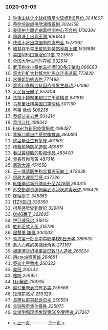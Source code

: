 ### 2020-03-09 
1. [ 钟南山估计全球疫情至少延续到6月份 ](https://s.weibo.com/weibo?q=%23%E9%92%9F%E5%8D%97%E5%B1%B1%E4%BC%B0%E8%AE%A1%E5%85%A8%E7%90%83%E7%96%AB%E6%83%85%E8%87%B3%E5%B0%91%E5%BB%B6%E7%BB%AD%E5%88%B06%E6%9C%88%E4%BB%BD%23&Refer=top) *3041607*
1. [ 蔡徐坤说虞书欣演情景剧 ](https://s.weibo.com/weibo?q=%23%E8%94%A1%E5%BE%90%E5%9D%A4%E8%AF%B4%E8%99%9E%E4%B9%A6%E6%AC%A3%E6%BC%94%E6%83%85%E6%99%AF%E5%89%A7%23&Refer=top) *3024158*
1. [ 美国护士曝光病毒检测中心不合格 ](https://s.weibo.com/weibo?q=%E7%BE%8E%E5%9B%BD%E6%8A%A4%E5%A3%AB%E6%9B%9D%E5%85%89%E7%97%85%E6%AF%92%E6%A3%80%E6%B5%8B%E4%B8%AD%E5%BF%83%E4%B8%8D%E5%90%88%E6%A0%BC&Refer=top) *1708304*
1. [ 思政课上出现王源 ](https://s.weibo.com/weibo?q=%23%E6%80%9D%E6%94%BF%E8%AF%BE%E4%B8%8A%E5%87%BA%E7%8E%B0%E7%8E%8B%E6%BA%90%23&Refer=top) *1691844*
1. [ 快递小哥出席国务院发布会 ](https://s.weibo.com/weibo?q=%E5%BF%AB%E9%80%92%E5%B0%8F%E5%93%A5%E5%87%BA%E5%B8%AD%E5%9B%BD%E5%8A%A1%E9%99%A2%E5%8F%91%E5%B8%83%E4%BC%9A&Refer=top) *1573362*
1. [ 和易烊千玺王俊凯刘昊然吴磊上课 ](https://s.weibo.com/weibo?q=%23%E5%92%8C%E6%98%93%E7%83%8A%E5%8D%83%E7%8E%BA%E7%8E%8B%E4%BF%8A%E5%87%AF%E5%88%98%E6%98%8A%E7%84%B6%E5%90%B4%E7%A3%8A%E4%B8%8A%E8%AF%BE%23&Refer=top) *1538885*
1. [ 美国N95口罩涨价11倍 ](https://s.weibo.com/weibo?q=%23%E7%BE%8E%E5%9B%BDN95%E5%8F%A3%E7%BD%A9%E6%B6%A8%E4%BB%B711%E5%80%8D%23&Refer=top) *1223650*
1. [ 全国大学生同时在线 ](https://s.weibo.com/weibo?q=%23%E5%85%A8%E5%9B%BD%E5%A4%A7%E5%AD%A6%E7%94%9F%E5%90%8C%E6%97%B6%E5%9C%A8%E7%BA%BF%23&Refer=top) *932814*
1. [ 武汉物业小哥单车挂满100多斤猪肉 ](https://s.weibo.com/weibo?q=%E6%AD%A6%E6%B1%89%E7%89%A9%E4%B8%9A%E5%B0%8F%E5%93%A5%E5%8D%95%E8%BD%A6%E6%8C%82%E6%BB%A1100%E5%A4%9A%E6%96%A4%E7%8C%AA%E8%82%89&Refer=top) *806663*
1. [ 意大利扩大封城大批民众连夜逃离 ](https://s.weibo.com/weibo?q=%23%E6%84%8F%E5%A4%A7%E5%88%A9%E6%89%A9%E5%A4%A7%E5%B0%81%E5%9F%8E%E5%A4%A7%E6%89%B9%E6%B0%91%E4%BC%97%E8%BF%9E%E5%A4%9C%E9%80%83%E7%A6%BB%23&Refer=top) *773829*
1. [ 水果姐奶奶去世 ](https://s.weibo.com/weibo?q=%23%E6%B0%B4%E6%9E%9C%E5%A7%90%E5%A5%B6%E5%A5%B6%E5%8E%BB%E4%B8%96%23&Refer=top) *771498*
1. [ 意大利多所监狱因疫情发生暴动 ](https://s.weibo.com/weibo?q=%23%E6%84%8F%E5%A4%A7%E5%88%A9%E5%A4%9A%E6%89%80%E7%9B%91%E7%8B%B1%E5%9B%A0%E7%96%AB%E6%83%85%E5%8F%91%E7%94%9F%E6%9A%B4%E5%8A%A8%23&Refer=top) *712096*
1. [ 人民智云崩了 ](https://s.weibo.com/weibo?q=%E4%BA%BA%E6%B0%91%E6%99%BA%E4%BA%91%E5%B4%A9%E4%BA%86&Refer=top) *557404*
1. [ 法国小镇聚集超过三千蓝精灵 ](https://s.weibo.com/weibo?q=%23%E6%B3%95%E5%9B%BD%E5%B0%8F%E9%95%87%E8%81%9A%E9%9B%86%E8%B6%85%E8%BF%87%E4%B8%89%E5%8D%83%E8%93%9D%E7%B2%BE%E7%81%B5%23&Refer=top) *541519*
1. [ 马布里吐槽美国口罩价格 ](https://s.weibo.com/weibo?q=%23%E9%A9%AC%E5%B8%83%E9%87%8C%E5%90%90%E6%A7%BD%E7%BE%8E%E5%9B%BD%E5%8F%A3%E7%BD%A9%E4%BB%B7%E6%A0%BC%23&Refer=top) *507150*
1. [ 苹果 微信 ](https://s.weibo.com/weibo?q=%E8%8B%B9%E6%9E%9C%20%E5%BE%AE%E4%BF%A1&Refer=top) *506236*
1. [ 泰妍父亲去世 ](https://s.weibo.com/weibo?q=%23%E6%B3%B0%E5%A6%8D%E7%88%B6%E4%BA%B2%E5%8E%BB%E4%B8%96%23&Refer=top) *504214*
1. [ 鸡爪口红 ](https://s.weibo.com/weibo?q=%23%E9%B8%A1%E7%88%AA%E5%8F%A3%E7%BA%A2%23&Refer=top) *499642*
1. [ Faker为新冠疫情捐款 ](https://s.weibo.com/weibo?q=%23Faker%E4%B8%BA%E6%96%B0%E5%86%A0%E7%96%AB%E6%83%85%E6%8D%90%E6%AC%BE%23&Refer=top) *498487*
1. [ 拿掉口罩出门感觉像裸奔 ](https://s.weibo.com/weibo?q=%23%E6%8B%BF%E6%8E%89%E5%8F%A3%E7%BD%A9%E5%87%BA%E9%97%A8%E6%84%9F%E8%A7%89%E5%83%8F%E8%A3%B8%E5%A5%94%23&Refer=top) *494893*
1. [ 这届毕业生有多惨 ](https://s.weibo.com/weibo?q=%23%E8%BF%99%E5%B1%8A%E6%AF%95%E4%B8%9A%E7%94%9F%E6%9C%89%E5%A4%9A%E6%83%A8%23&Refer=top) *491602*
1. [ 杨紫机场防护造型 ](https://s.weibo.com/weibo?q=%23%E6%9D%A8%E7%B4%AB%E6%9C%BA%E5%9C%BA%E9%98%B2%E6%8A%A4%E9%80%A0%E5%9E%8B%23&Refer=top) *489811*
1. [ 看过最烧脑的影视作品 ](https://s.weibo.com/weibo?q=%23%E7%9C%8B%E8%BF%87%E6%9C%80%E7%83%A7%E8%84%91%E7%9A%84%E5%BD%B1%E8%A7%86%E4%BD%9C%E5%93%81%23&Refer=top) *488400*
1. [ 青春有你预告 ](https://s.weibo.com/weibo?q=%E9%9D%92%E6%98%A5%E6%9C%89%E4%BD%A0%E9%A2%84%E5%91%8A&Refer=top) *487016*
1. [ 思政大课 ](https://s.weibo.com/weibo?q=%E6%80%9D%E6%94%BF%E5%A4%A7%E8%AF%BE&Refer=top) *474556*
1. [ 王一博请医护粉丝看天天向上 ](https://s.weibo.com/weibo?q=%23%E7%8E%8B%E4%B8%80%E5%8D%9A%E8%AF%B7%E5%8C%BB%E6%8A%A4%E7%B2%89%E4%B8%9D%E7%9C%8B%E5%A4%A9%E5%A4%A9%E5%90%91%E4%B8%8A%23&Refer=top) *472339*
1. [ 思政大课观后感 ](https://s.weibo.com/weibo?q=%23%E6%80%9D%E6%94%BF%E5%A4%A7%E8%AF%BE%E8%A7%82%E5%90%8E%E6%84%9F%23&Refer=top) *437726*
1. [ 韩国确诊新冠肺炎升至7478例 ](https://s.weibo.com/weibo?q=%23%E9%9F%A9%E5%9B%BD%E7%A1%AE%E8%AF%8A%E6%96%B0%E5%86%A0%E8%82%BA%E7%82%8E%E5%8D%87%E8%87%B37478%E4%BE%8B%23&Refer=top) *394315*
1. [ 外交部谴责蓬佩奥武汉冠状病毒表述 ](https://s.weibo.com/weibo?q=%E5%A4%96%E4%BA%A4%E9%83%A8%E8%B0%B4%E8%B4%A3%E8%93%AC%E4%BD%A9%E5%A5%A5%E6%AD%A6%E6%B1%89%E5%86%A0%E7%8A%B6%E7%97%85%E6%AF%92%E8%A1%A8%E8%BF%B0&Refer=top) *368428*
1. [ 咪咕崩了 ](https://s.weibo.com/weibo?q=%E5%92%AA%E5%92%95%E5%B4%A9%E4%BA%86&Refer=top) *345865*
1. [ ITZY回归 ](https://s.weibo.com/weibo?q=ITZY%E5%9B%9E%E5%BD%92&Refer=top) *336350*
1. [ 柯基感觉受到冒犯 ](https://s.weibo.com/weibo?q=%23%E6%9F%AF%E5%9F%BA%E6%84%9F%E8%A7%89%E5%8F%97%E5%88%B0%E5%86%92%E7%8A%AF%23&Refer=top) *329014*
1. [ OMG赢了 ](https://s.weibo.com/weibo?q=%23OMG%E8%B5%A2%E4%BA%86%23&Refer=top) *322605*
1. [ 护目镜兄弟 ](https://s.weibo.com/weibo?q=%E6%8A%A4%E7%9B%AE%E9%95%9C%E5%85%84%E5%BC%9F&Refer=top) *319112*
1. [ 胜利正式入伍 ](https://s.weibo.com/weibo?q=%23%E8%83%9C%E5%88%A9%E6%AD%A3%E5%BC%8F%E5%85%A5%E4%BC%8D%23&Refer=top) *318798*
1. [ 屈楚萧 翔哥 ](https://s.weibo.com/weibo?q=%E5%B1%88%E6%A5%9A%E8%90%A7%20%E7%BF%94%E5%93%A5&Refer=top) *300003*
1. [ 青海第一批高中中职学校9日开学 ](https://s.weibo.com/weibo?q=%E9%9D%92%E6%B5%B7%E7%AC%AC%E4%B8%80%E6%89%B9%E9%AB%98%E4%B8%AD%E4%B8%AD%E8%81%8C%E5%AD%A6%E6%A0%A19%E6%97%A5%E5%BC%80%E5%AD%A6&Refer=top) *289630*
1. [ 惹人心疼的美强惨角色 ](https://s.weibo.com/weibo?q=%23%E6%83%B9%E4%BA%BA%E5%BF%83%E7%96%BC%E7%9A%84%E7%BE%8E%E5%BC%BA%E6%83%A8%E8%A7%92%E8%89%B2%23&Refer=top) *273167*
1. [ 福建酒店坍塌事故已致11人遇难 ](https://s.weibo.com/weibo?q=%E7%A6%8F%E5%BB%BA%E9%85%92%E5%BA%97%E5%9D%8D%E5%A1%8C%E4%BA%8B%E6%95%85%E5%B7%B2%E8%87%B411%E4%BA%BA%E9%81%87%E9%9A%BE&Refer=top) *266524*
1. [ 用emoji猜英雄 ](https://s.weibo.com/weibo?q=%23%E7%94%A8emoji%E7%8C%9C%E8%8B%B1%E9%9B%84%23&Refer=top) *264651*
1. [ 泰迪小熊香水 ](https://s.weibo.com/weibo?q=%23%E6%B3%B0%E8%BF%AA%E5%B0%8F%E7%86%8A%E9%A6%99%E6%B0%B4%23&Refer=top) *260322*
1. [ 美股 ](https://s.weibo.com/weibo?q=%E7%BE%8E%E8%82%A1&Refer=top) *260144*
1. [ 难听 ](https://s.weibo.com/weibo?q=%E9%9A%BE%E5%90%AC&Refer=top) *259951*
1. [ Uzi解说 ](https://s.weibo.com/weibo?q=%23Uzi%E8%A7%A3%E8%AF%B4%23&Refer=top) *259765*
1. [ 魔幻重庆到底有多美 ](https://s.weibo.com/weibo?q=%23%E9%AD%94%E5%B9%BB%E9%87%8D%E5%BA%86%E5%88%B0%E5%BA%95%E6%9C%89%E5%A4%9A%E7%BE%8E%23&Refer=top) *259566*
1. [ 玫瑰花高光 ](https://s.weibo.com/weibo?q=%E7%8E%AB%E7%91%B0%E8%8A%B1%E9%AB%98%E5%85%89&Refer=top) *259326*
1. [ 具荷拉哥哥起诉母亲 ](https://s.weibo.com/weibo?q=%23%E5%85%B7%E8%8D%B7%E6%8B%89%E5%93%A5%E5%93%A5%E8%B5%B7%E8%AF%89%E6%AF%8D%E4%BA%B2%23&Refer=top) *250554*
1. [ 全球股市集体暴跌 ](https://s.weibo.com/weibo?q=%23%E5%85%A8%E7%90%83%E8%82%A1%E5%B8%82%E9%9B%86%E4%BD%93%E6%9A%B4%E8%B7%8C%23&Refer=top) *225075*
1. [ 宾馆倒塌现场发现第50名受困者 ](https://s.weibo.com/weibo?q=%23%E5%AE%BE%E9%A6%86%E5%80%92%E5%A1%8C%E7%8E%B0%E5%9C%BA%E5%8F%91%E7%8E%B0%E7%AC%AC50%E5%90%8D%E5%8F%97%E5%9B%B0%E8%80%85%23&Refer=top) *217267* 

- [ < 上一页 ](https://github.com/able8/weibo-hot-record/blob/master/2020-03-08.md) -------- [ 下一页 > ](https://github.com/able8/weibo-hot-record/blob/master/2020-03-10.md)